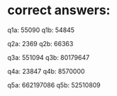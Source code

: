 # correct answers:
q1a: 55090
q1b: 54845

q2a: 2369
q2b: 66363

q3a: 551094
q3b: 80179647

q4a: 23847
q4b: 8570000

q5a: 662197086
q5b: 52510809
